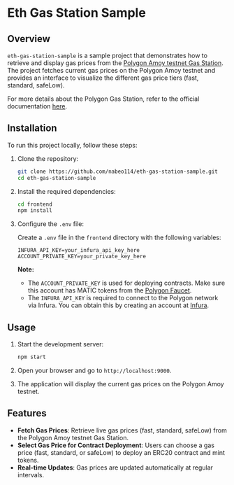 # Eth Gas Station Sample

## Overview

`eth-gas-station-sample` is a sample project that demonstrates how to retrieve and display gas prices from the [Polygon Amoy testnet Gas Station](https://gasstation.polygon.technology/amoy). The project fetches current gas prices on the Polygon Amoy testnet and provides an interface to visualize the different gas price tiers (fast, standard, safeLow).

For more details about the Polygon Gas Station, refer to the official documentation [here](https://docs.polygon.technology/tools/gas/polygon-gas-station/).

## Installation

To run this project locally, follow these steps:

1. Clone the repository:

    ```bash
    git clone https://github.com/nabeo114/eth-gas-station-sample.git
    cd eth-gas-station-sample
    ```

2. Install the required dependencies:

    ```bash
    cd frontend
    npm install
    ```

3. Configure the `.env` file:

    Create a `.env` file in the `frontend` directory with the following variables:

    ```.env
    INFURA_API_KEY=your_infura_api_key_here
    ACCOUNT_PRIVATE_KEY=your_private_key_here
    ```

    **Note:**
    - The `ACCOUNT_PRIVATE_KEY` is used for deploying contracts. Make sure this account has MATIC tokens from the [Polygon Faucet](https://faucet.polygon.technology/).
    - The `INFURA_API_KEY` is required to connect to the Polygon network via Infura. You can obtain this by creating an account at [Infura](https://app.infura.io/).

## Usage

1. Start the development server:

    ```bash
    npm start
    ```

2. Open your browser and go to `http://localhost:9000`.

3. The application will display the current gas prices on the Polygon Amoy testnet.

## Features

- **Fetch Gas Prices**: Retrieve live gas prices (fast, standard, safeLow) from the Polygon Amoy testnet Gas Station.
- **Select Gas Price for Contract Deployment**: Users can choose a gas price (fast, standard, or safeLow) to deploy an ERC20 contract and mint tokens.
- **Real-time Updates**: Gas prices are updated automatically at regular intervals.
